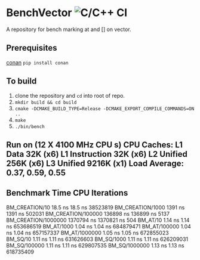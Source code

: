 # BenchVector ![C/C++ CI](https://github.com/akshit-sharma/BenchVector/workflows/C/C++%20CI/badge.svg)
A repository for bench marking at and [] on vector.

## Prerequisites
[conan](https://docs.conan.io/en/1.7/installation.html) `pip install conan`

## To build
1. clone the repository and `cd` into root of repo.
2. `mkdir build && cd build`
3. `cmake -DCMAKE_BUILD_TYPE=Release -DCMAKE_EXPORT_COMPILE_COMMANDS=ON ..`
4. `make`
5. `./bin/bench`

Run on (12 X 4100 MHz CPU s)
CPU Caches:
  L1 Data 32K (x6)
  L1 Instruction 32K (x6)
  L2 Unified 256K (x6)
  L3 Unified 9216K (x1)
Load Average: 0.37, 0.59, 0.55
--------------------------------------------------------------
Benchmark                    Time             CPU   Iterations
--------------------------------------------------------------
BM\_CREATION/10            18.5 ns         18.5 ns     38523819
BM\_CREATION/1000          1391 ns         1391 ns       502031
BM\_CREATION/100000      136898 ns       136899 ns         5137
BM\_CREATION/1000000    1370794 ns      1370821 ns          504
BM\_AT/10                  1.14 ns         1.14 ns    653686519
BM\_AT/1000                1.04 ns         1.04 ns    684879471
BM\_AT/100000              1.04 ns         1.04 ns    657157337
BM\_AT/1000000             1.05 ns         1.05 ns    672855023
BM\_SQ/10                  1.11 ns         1.11 ns    631626603
BM\_SQ/1000                1.11 ns         1.11 ns    626209031
BM\_SQ/100000              1.11 ns         1.11 ns    629807535
BM\_SQ/1000000             1.13 ns         1.13 ns    618735409

